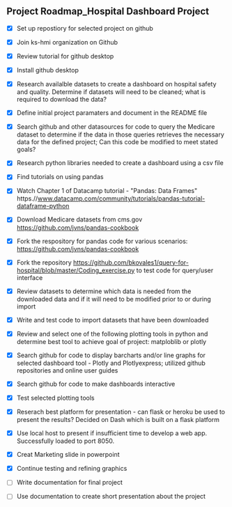 
## Project Roadmap_Hospital Dashboard Project ##

- [x] Set up repostiory for selected project on github
- [x] Join ks-hmi organization on Github

- [x] Review tutorial for github desktop
- [x] Install github desktop
- [x] Research availalble datasets to create a dashboard on hospital safety and quality. Determine if datasets will need to be cleaned; what is required to download the data?</li>
- [x] Define initial project paramaters and document in the README file
- [x] Search github and other datasources for code to query the Medicare dataset to determine if the data in those queries retrieves the necessary data for the defined project; Can this code be modified to meet stated goals?
- [x] Research python libraries needed to create a dashboard using a csv file</li>
- [x] Find tutorials on using pandas
- [x] Watch Chapter 1 of Datacamp tutorial - "Pandas: Data Frames"  https.//www.datacamp.com/community/tutorials/pandas-tutorial-dataframe-python
- [x] Download Medicare datasets from cms.gov https://github.com/jvns/pandas-cookbook
- [x] Fork the respository for pandas code for various scenarios: https://github.com/jvns/pandas-cookbook
- [x] Fork the repository https://github.com/bkovales1/query-for-hospital/blob/master/Coding_exercise.py to test code for query/user interface
- [x] Review datasets to determine which data is needed from the downloaded data and if it will need to be modified prior to or during import
- [x] Write and test code to import datasets that have been downloaded
- [x] Review and select one of the following plotting tools in python and determine best tool to achieve goal of project: matploblib or plotly
- [x] Search github for code to display barcharts and/or line graphs for selected dashboard tool - Plotly and Plotlyexpress; utilized github repositories and online user guides
- [x] Search github for code to make dashboards interactive
- [x] Test selected plotting tools
- [x] Reserach best platform for presentation - can flask or heroku be used to present the results? Decided on Dash which is built on a flask platform
- [x] Use local host to present if insufficient time to develop a web app. Successfully loaded to port 8050.
- [x] Creat Marketing slide in powerpoint
- [x] Continue testing and refining graphics 
- [ ] Write documentation for final project
- [ ] Use documentation to create short presentation about the project
  
